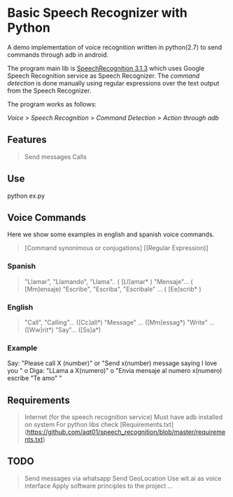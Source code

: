 # Basic Speech Recognizer with Python 

A demo implementation of voice recognition  written in python(2.7) to send commands through adb in android.

The program main lib is [SpeechRecognition 3.1.3](https://pypi.python.org/pypi/SpeechRecognition/) which uses 
Google Speech Recognition service as Speech Recognizer.  The *command detection* is done manually using regular expressions over
the text output from the Speech Recognizer.
 
 The program works as follows:
 
 *Voice* > *Speech Recognition* > *Command Detection* > *Action through adb*
 

## Features
> Send messages
> Calls

## Use

python ex.py

## Voice Commands

Here we show some examples in english and spanish voice commands.

> [Command synonimous or conjugations] [(Regular Expression)]

### Spanish
> "Llamar", "Llamando", "Llama".. ( [Ll]amar* )
> "Mensaje"... ( [Mm]ensaje)
> "Escribe", "Escriba", "Escribale" ... ( [Ee]scrib* )

### English
> "Call", "Calling"... ([Cc]all*)
> "Message" ... ([Mm]essag*)
> "Write" ... ([Ww]rit*)
> "Say"... ([Ss]a*)

### Example

Say: "Please call X (number)" or "Send x(number) message saying I love you "
o
Diga: "LLama a X(numero)" o "Envia mensaje al numero x(numero) escribe "Te amo" " 


## Requirements
> Internet (for the speech recognition service)
> Must have adb installed on system
> For python libs check [Requirements.txt] (https://github.com/aqt01/speech_recognition/blob/master/requirements.txt)



## TODO
> Send messages via whatsapp
> Send GeoLocation
> Use wit.ai as voice interface
> Apply software principles to the project 
> ...
